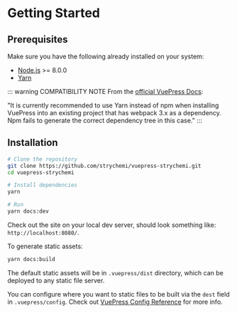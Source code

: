 # Getting Started

## Prerequisites

Make sure you have the following already installed on your system:
- [Node.js](https://nodejs.org/en/) >= 8.0.0
- [Yarn](https://yarnpkg.com/en/)

::: warning COMPATIBILITY NOTE
From the [official VuePress Docs](https://vuepress.vuejs.org/guide/getting-started.html):

"It is currently recommended to use Yarn instead of npm when installing VuePress into an existing project that has webpack 3.x as a dependency. Npm fails to generate the correct dependency tree in this case."
:::

## Installation

```bash
# Clone the repository
git clone https://github.com/strychemi/vuepress-strychemi.git
cd vuepress-strychemi

# Install dependencies
yarn

# Run
yarn docs:dev
```

Check out the site on your local dev server, should look something like: `http://localhost:8080/`.

To generate static assets:

```bash
yarn docs:build
```

The default static assets will be in `.vuepress/dist` directory, which can be deployed to any static file server.

You can configure where you want to static files to be built via the `dest` field in `.vuepress/config`. Check out [VuePress Config Reference](https://vuepress.vuejs.org/config/) for more info.

